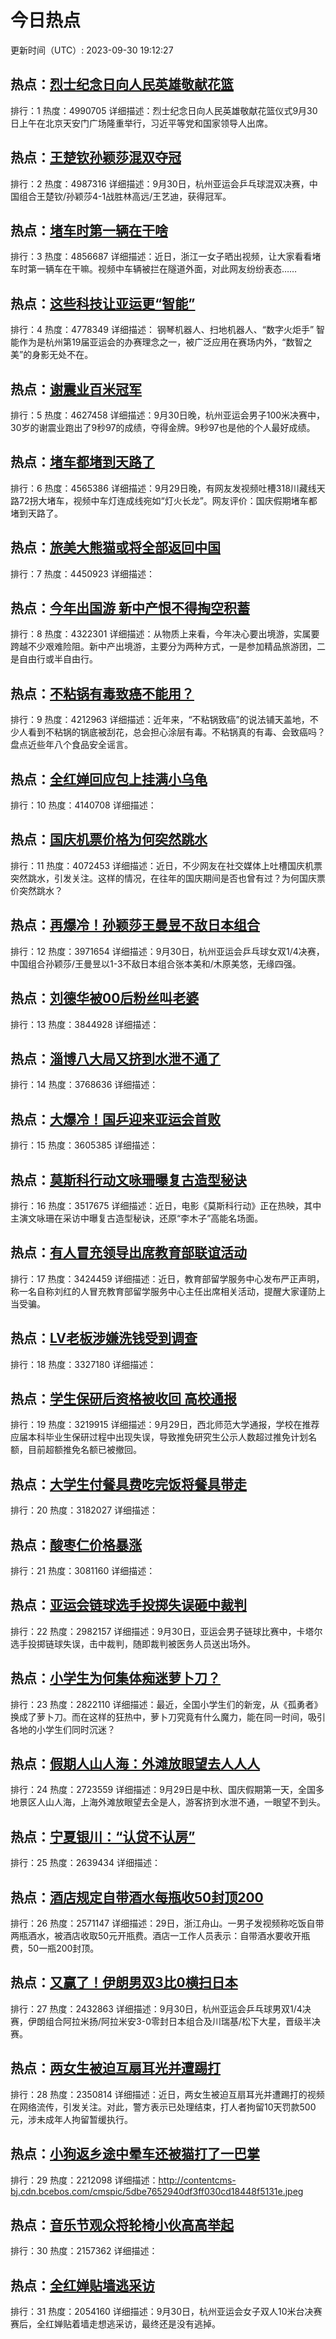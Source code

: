 # 今日热点

更新时间（UTC）: 2023-09-30 19:12:27

## 热点：[烈士纪念日向人民英雄敬献花篮](https://cn.bing.com/search?q=烈士纪念日向人民英雄敬献花篮)
排行：1
热度：4990705
详细描述：烈士纪念日向人民英雄敬献花篮仪式9月30日上午在北京天安门广场隆重举行，习近平等党和国家领导人出席。

## 热点：[王楚钦孙颖莎混双夺冠](https://cn.bing.com/search?q=王楚钦孙颖莎混双夺冠)
排行：2
热度：4987316
详细描述：9月30日，杭州亚运会乒乓球混双决赛，中国组合王楚钦/孙颖莎4-1战胜林高远/王艺迪，获得冠军。

## 热点：[堵车时第一辆在干啥](https://cn.bing.com/search?q=堵车时第一辆在干啥)
排行：3
热度：4856687
详细描述：近日，浙江一女子晒出视频，让大家看看堵车时第一辆车在干嘛。视频中车辆被拦在隧道外面，对此网友纷纷表态……

## 热点：[这些科技让亚运更“智能”](https://cn.bing.com/search?q=这些科技让亚运更“智能”)
排行：4
热度：4778349
详细描述： 钢琴机器人、扫地机器人、“数字火炬手” 智能作为是杭州第19届亚运会的办赛理念之一，被广泛应用在赛场内外，“数智之美”的身影无处不在。

## 热点：[谢震业百米冠军](https://cn.bing.com/search?q=谢震业百米冠军)
排行：5
热度：4627458
详细描述：9月30日晚，杭州亚运会男子100米决赛中，30岁的谢震业跑出了9秒97的成绩，夺得金牌。9秒97也是他的个人最好成绩。

## 热点：[堵车都堵到天路了](https://cn.bing.com/search?q=堵车都堵到天路了)
排行：6
热度：4565386
详细描述：9月29日晚，有网友发视频吐槽318川藏线天路72拐大堵车，视频中车灯连成线宛如“灯火长龙”。网友评价：国庆假期堵车都堵到天路了。

## 热点：[旅美大熊猫或将全部返回中国](https://cn.bing.com/search?q=旅美大熊猫或将全部返回中国)
排行：7
热度：4450923
详细描述：

## 热点：[今年出国游 新中产恨不得掏空积蓄](https://cn.bing.com/search?q=今年出国游新中产恨不得掏空积蓄)
排行：8
热度：4322301
详细描述：从物质上来看，今年决心要出境游，实属要跨越不少艰难险阻。新中产出境游，主要分为两种方式，一是参加精品旅游团，二是自由行或半自由行。

## 热点：[不粘锅有毒致癌不能用？](https://cn.bing.com/search?q=不粘锅有毒致癌不能用？)
排行：9
热度：4212963
详细描述：近年来，“不粘锅致癌”的说法铺天盖地，不少人看到不粘锅的锅底被刮花，总会担心涂层有毒。不粘锅真的有毒、会致癌吗？盘点近些年八个食品安全谣言。

## 热点：[全红婵回应包上挂满小乌龟](https://cn.bing.com/search?q=全红婵回应包上挂满小乌龟)
排行：10
热度：4140708
详细描述：

## 热点：[国庆机票价格为何突然跳水](https://cn.bing.com/search?q=国庆机票价格为何突然跳水)
排行：11
热度：4072453
详细描述：近日，不少网友在社交媒体上吐槽国庆机票突然跳水，引发关注。这样的情况，在往年的国庆期间是否也曾有过？为何国庆票价突然跳水？

## 热点：[再爆冷！孙颖莎王曼昱不敌日本组合](https://cn.bing.com/search?q=再爆冷！孙颖莎王曼昱不敌日本组合)
排行：12
热度：3971654
详细描述：9月30日，杭州亚运会乒乓球女双1/4决赛，中国组合孙颖莎/王曼昱以1-3不敌日本组合张本美和/木原美悠，无缘四强。

## 热点：[刘德华被00后粉丝叫老婆](https://cn.bing.com/search?q=刘德华被00后粉丝叫老婆)
排行：13
热度：3844928
详细描述：

## 热点：[淄博八大局又挤到水泄不通了](https://cn.bing.com/search?q=淄博八大局又挤到水泄不通了)
排行：14
热度：3768636
详细描述：

## 热点：[大爆冷！国乒迎来亚运会首败](https://cn.bing.com/search?q=大爆冷！国乒迎来亚运会首败)
排行：15
热度：3605385
详细描述：

## 热点：[莫斯科行动文咏珊曝复古造型秘诀](https://cn.bing.com/search?q=莫斯科行动文咏珊曝复古造型秘诀)
排行：16
热度：3517675
详细描述：近日，电影《莫斯科行动》正在热映，其中主演文咏珊在采访中曝复古造型秘诀，还原“李木子”高能名场面。

## 热点：[有人冒充领导出席教育部联谊活动](https://cn.bing.com/search?q=有人冒充领导出席教育部联谊活动)
排行：17
热度：3424459
详细描述：近日，教育部留学服务中心发布严正声明，称一名自称刘红的人冒充教育部留学服务中心主任出席相关活动，提醒大家谨防上当受骗。

## 热点：[LV老板涉嫌洗钱受到调查](https://cn.bing.com/search?q=LV老板涉嫌洗钱受到调查)
排行：18
热度：3327180
详细描述：

## 热点：[学生保研后资格被收回 高校通报](https://cn.bing.com/search?q=学生保研后资格被收回高校通报)
排行：19
热度：3219915
详细描述：9月29日，西北师范大学通报，学校在推荐应届本科毕业生保研过程中出现失误，导致推免研究生公示人数超过推免计划名额，目前超额推免名额已被撤回。

## 热点：[大学生付餐具费吃完饭将餐具带走](https://cn.bing.com/search?q=大学生付餐具费吃完饭将餐具带走)
排行：20
热度：3182027
详细描述：

## 热点：[酸枣仁价格暴涨](https://cn.bing.com/search?q=酸枣仁价格暴涨)
排行：21
热度：3081160
详细描述：

## 热点：[亚运会链球选手投掷失误砸中裁判](https://cn.bing.com/search?q=亚运会链球选手投掷失误砸中裁判)
排行：22
热度：2982157
详细描述：9月30日，亚运会男子链球比赛中，卡塔尔选手投掷链球失误，击中裁判，随即裁判被医务人员送出场外。

## 热点：[小学生为何集体痴迷萝卜刀？](https://cn.bing.com/search?q=小学生为何集体痴迷萝卜刀？)
排行：23
热度：2822110
详细描述：最近，全国小学生们的新宠，从《孤勇者》换成了萝卜刀。而在这样的狂热中，萝卜刀究竟有什么魔力，能在同一时间，吸引各地的小学生们同时沉迷？

## 热点：[假期人山人海：外滩放眼望去人人人](https://cn.bing.com/search?q=假期人山人海：外滩放眼望去人人人)
排行：24
热度：2723559
详细描述：9月29日是中秋、国庆假期第一天，全国多地景区人山人海，上海外滩放眼望去全是人，游客挤到水泄不通，一眼望不到头。

## 热点：[宁夏银川：“认贷不认房”](https://cn.bing.com/search?q=宁夏银川：“认贷不认房”)
排行：25
热度：2639434
详细描述：

## 热点：[酒店规定自带酒水每瓶收50封顶200](https://cn.bing.com/search?q=酒店规定自带酒水每瓶收50封顶200)
排行：26
热度：2571147
详细描述：29日，浙江舟山。一男子发视频称吃饭自带两瓶酒水，被酒店收取50元开瓶费。酒店一工作人员表示：自带酒水要收开瓶费，50一瓶200封顶。

## 热点：[又赢了！伊朗男双3比0横扫日本](https://cn.bing.com/search?q=又赢了！伊朗男双3比0横扫日本)
排行：27
热度：2432863
详细描述：9月30日，杭州亚运会乒乓球男双1/4决赛，伊朗组合阿拉米扬/阿拉米安3-0零封日本组合及川瑞基/松下大星，晋级半决赛。

## 热点：[两女生被迫互扇耳光并遭踢打](https://cn.bing.com/search?q=两女生被迫互扇耳光并遭踢打)
排行：28
热度：2350814
详细描述：近日，两女生被迫互扇耳光并遭踢打的视频在网络流传，引发关注。对此，警方表示已处理结束，打人者拘留10天罚款500元，涉未成年人拘留暂缓执行。

## 热点：[小狗返乡途中晕车还被猫打了一巴掌](https://cn.bing.com/search?q=小狗返乡途中晕车还被猫打了一巴掌)
排行：29
热度：2212098
详细描述：http://contentcms-bj.cdn.bcebos.com/cmspic/5dbe7652940df3ff030cd18448f5131e.jpeg

## 热点：[音乐节观众将轮椅小伙高高举起](https://cn.bing.com/search?q=音乐节观众将轮椅小伙高高举起)
排行：30
热度：2157362
详细描述：

## 热点：[全红婵贴墙逃采访](https://cn.bing.com/search?q=全红婵贴墙逃采访)
排行：31
热度：2054160
详细描述：9月30日，杭州亚运会女子双人10米台决赛赛后，全红婵贴着墙走想逃采访，最终还是没有逃掉。

